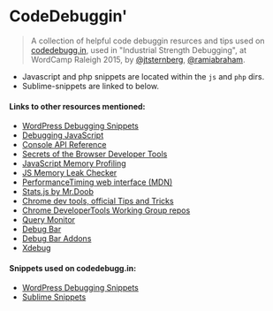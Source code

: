 # CodeDebuggin'

> A collection of helpful code debuggin resurces and tips used on <a href="http://codedebugg.in">codedebugg.in</a>, used in "Industrial Strength Debugging", at WordCamp Raleigh 2015, by [@jtsternberg](https://twitter.com/jtsternberg), [@ramiabraham](https://twitter.com/ramiabraham).

* Javascript and php snippets are located within the `js` and `php` dirs.
* Sublime-snippets are linked to below.

#### Links to other resources mentioned:

* [WordPress Debugging Snippets](http://dsgnwrks.pro/tools/sublime-text-2-wordpress-debugging-snippets/)
* [Debugging JavaScript](https://developer.chrome.com/devtools/docs/javascript-debugging)
* [Console API Reference](https://developer.chrome.com/devtools/docs/console-api)
* [Secrets of the Browser Developer Tools](http://devtoolsecrets.com/)
* [JavaScript Memory Profiling](http://amix.dk/blog/post/19564")
* [JS Memory Leak Checker](https://github.com/Doist/JavaScript-memory-leak-checker")
* [PerformanceTiming web interface (MDN)](https://developer.mozilla.org/en-US/docs/Web/API/PerformanceTiming")
* [Stats.js by Mr.Doob](https://github.com/mrdoob/stats.js/blob/master/src/Stats.js")
* [Chrome dev tools, official Tips and Tricks](https://developer.chrome.com/devtools/docs/tips-and-tricks")
* [Chrome DeveloperTools Working Group repos](https://github.com/DeveloperToolsWG")
* [Query Monitor](https://wordpress.org/plugins/query-monitor/")
* [Debug Bar](https://wordpress.org/plugins/debug-bar/)
* [Debug Bar Addons](https://wordpress.org/plugins/search.php?q=debug+bar)
* [Xdebug](http://xdebug.org/)

#### Snippets used on codedebugg.in:

* [WordPress Debugging Snippets](https://github.com/jtsternberg/Sublime-Text-2-WordPress-Debugging-Snippets)
* [Sublime Snippets](https://github.com/jtsternberg/Sublime-Snippets)
